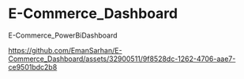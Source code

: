 # E-Commerce_Dashboard
E-Commerce_PowerBiDashboard


https://github.com/EmanSarhan/E-Commerce_Dashboard/assets/32900511/9f8528dc-1262-4706-aae7-ce9501bdc2b8

